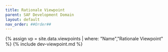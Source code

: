 ```yaml
---
title: Rationale Viewpoint
parent: SAF Development Domain
layout: default
nav_order: ##Order##
---
```

{% assign vp = site.data.viewpoints | where: "Name","Rationale Viewpoint" %}
{% include dev-viewpoint.md %}